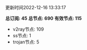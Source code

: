 更新时间2022-12-16 13:33:17

**总订阅: 45**
**总节点: 690**
**有效节点: 115**
- v2ray节点: 109
- ss节点: 1
- trojan节点: 5
